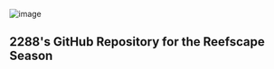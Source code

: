 ![image](https://github.com/user-attachments/assets/0552056b-2f1e-4c55-a2f8-35019e44eed9)

## 2288's GitHub Repository for the Reefscape Season


